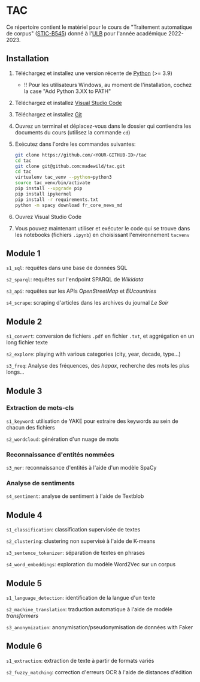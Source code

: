 # TAC

Ce répertoire contient le matériel pour le cours de "Traitement automatique de corpus" ([STIC-B545](https://www.ulb.be/fr/programme/stic-b545)) donné à l'[ULB](https://ulb.be) pour l'année académique 2022-2023.


## Installation

1. Téléchargez et installez une version récente de [Python](https://www.python.org/downloads/) (>= 3.9)
    - !! Pour les utilisateurs Windows, au moment de l'installation, cochez la case "Add Python 3.XX to PATH"
2. Téléchargez et installez [Visual Studio Code](https://code.visualstudio.com/)
3. Téléchargez et installez [Git](https://git-scm.com/downloads)
4. Ouvrez un terminal et déplacez-vous dans le dossier qui contiendra les documents du cours (utilisez la commande `cd`)
5. Exécutez dans l'ordre les commandes suivantes:

    ```bash
    git clone https://github.com/<YOUR-GITHUB-ID>/tac
    cd tac
    git clone git@github.com:madewild/tac.git
    cd tac
    virtualenv tac_venv --python=python3
    source tac_venv/bin/activate
    pip install --upgrade pip
    pip install ipykernel
    pip install -r requirements.txt
    python -m spacy download fr_core_news_md
    ```

6. Ouvrez Visual Studio Code
7. Vous pouvez maintenant utiliser et exécuter le code qui se trouve dans les notebooks (fichiers `.ipynb`) en choisissant l'environnement `tacvenv`

## Module 1

`s1_sql`: requêtes dans une base de données SQL

`s2_sparql`: requêtes sur l'endpoint SPARQL de _Wikidata_

`s3_api`: requêtes sur les APIs _OpenStreetMap_ et _EUcountries_ 

`s4_scrape`: scraping d'articles dans les archives du journal _Le Soir_

## Module 2

`s1_convert`: conversion de fichiers `.pdf` en fichier `.txt`, et aggrégation en un long fichier texte

`s2_explore`: playing with various categories (city, year, decade, type...)

`s3_freq`: Analyse des fréquences, des _hapax_, recherche des mots les plus longs...

## Module 3

### Extraction de mots-cls

`s1_keyword`: utilisation de YAKE pour extraire des keywords au sein de chacun des fichiers

`s2_wordcloud`: génération d'un nuage de mots

### Reconnaissance d'entités nommées

`s3_ner`: reconnaissance d'entités à l'aide d'un modèle SpaCy

### Analyse de sentiments

`s4_sentiment`: analyse de sentiment à l'aide de Textblob

## Module 4

`s1_classification`: classification supervisée de textes

`s2_clustering`: clustering non supervisé à l'aide de K-means

`s3_sentence_tokenizer`: séparation de textes en phrases

`s4_word_embeddings`: exploration du modèle Word2Vec sur un corpus

## Module 5

`s1_language_detection`: identification de la langue d'un texte

`s2_machine_translation`: traduction automatique à l'aide de modèle _transformers_

`s3_anonymization`: anonymisation/pseudonymisation de données with Faker

## Module 6

`s1_extraction`: extraction de texte à partir de formats variés

`s2_fuzzy_matching`: correction d'erreurs OCR à l'aide de distances d'édition
